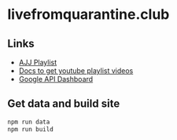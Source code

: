 # livefromquarantine.club

## Links

- [AJJ Playlist](https://www.youtube.com/playlist?list=PLRSI_QNxGZ2lZP141po9tLGpLqM6ciuP1)
- [Docs to get youtube playlist videos](https://developers.google.com/youtube/v3/docs/playlistItems/list)
- [Google API Dashboard](https://console.developers.google.com/apis/credentials?project=livefromquarantine)

## Get data and build site

```sh
npm run data
npm run build
```
